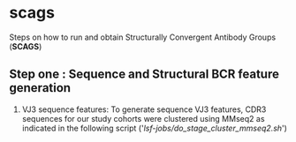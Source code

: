 # scags
Steps on how to run and obtain Structurally Convergent Antibody Groups (**SCAGS**)

## Step one : Sequence and Structural BCR feature generation
1. VJ3 sequence features: To generate sequence VJ3 features, CDR3 sequences for our study cohorts were clustered using MMseq2 as indicated in the following script ('_lsf-jobs/do_stage_cluster_mmseq2.sh_')

